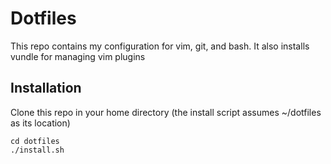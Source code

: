 # Dotfiles
This repo contains my configuration for vim, git, and bash.  It also installs vundle for managing vim plugins

## Installation 
Clone this repo in your home directory (the install script assumes ~/dotfiles as its location)
```
cd dotfiles
./install.sh
```
